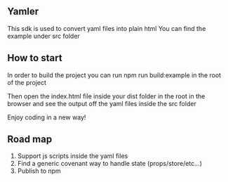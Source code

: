 ## Yamler

This sdk is used to convert yaml files into plain html
You can find the example under src folder

## How to start

In order to build the project you can run npm run build:example in the root of the project

Then open the index.html file inside your dist folder in the root in the browser and see the output off the yaml files inside the src folder

Enjoy coding in a new way!

## Road map
1. Support js scripts inside the yaml files
2. Find a generic covenant way to handle state (props/store/etc...)
3. Publish to npm